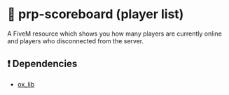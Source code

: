 # 📃 prp-scoreboard (player list)
A FiveM resource which shows you how many players are currently online and players who disconnected from the server.
## ❗️ Dependencies
- [ox_lib](https://github.com/overextended/ox_lib)
